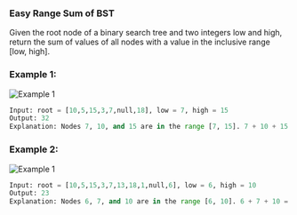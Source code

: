 ### Easy Range Sum of BST
Given the root node of a binary search tree and two integers low and high, return the sum of values of all nodes with a value in the inclusive range [low, high].

### Example 1:
![Example 1](https://assets.leetcode.com/uploads/2020/11/05/bst1.jpg)
```python
Input: root = [10,5,15,3,7,null,18], low = 7, high = 15
Output: 32
Explanation: Nodes 7, 10, and 15 are in the range [7, 15]. 7 + 10 + 15 = 32.
```
### Example 2:
![Example 1](https://assets.leetcode.com/uploads/2020/11/05/bst2.jpg)

```python
Input: root = [10,5,15,3,7,13,18,1,null,6], low = 6, high = 10
Output: 23
Explanation: Nodes 6, 7, and 10 are in the range [6, 10]. 6 + 7 + 10 = 23.
```